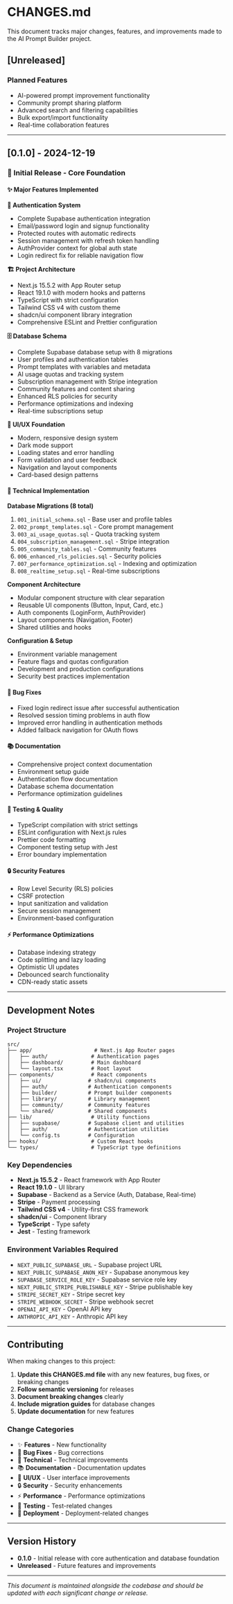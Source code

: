 # CHANGES.md

This document tracks major changes, features, and improvements made to the AI Prompt Builder project.

## [Unreleased]

### Planned Features

- AI-powered prompt improvement functionality
- Community prompt sharing platform
- Advanced search and filtering capabilities
- Bulk export/import functionality
- Real-time collaboration features

---

## [0.1.0] - 2024-12-19

### 🎉 Initial Release - Core Foundation

#### ✨ Major Features Implemented

**🔐 Authentication System**

- Complete Supabase authentication integration
- Email/password login and signup functionality
- Protected routes with automatic redirects
- Session management with refresh token handling
- AuthProvider context for global auth state
- Login redirect fix for reliable navigation flow

**🏗️ Project Architecture**

- Next.js 15.5.2 with App Router setup
- React 19.1.0 with modern hooks and patterns
- TypeScript with strict configuration
- Tailwind CSS v4 with custom theme
- shadcn/ui component library integration
- Comprehensive ESLint and Prettier configuration

**🗄️ Database Schema**

- Complete Supabase database setup with 8 migrations
- User profiles and authentication tables
- Prompt templates with variables and metadata
- AI usage quotas and tracking system
- Subscription management with Stripe integration
- Community features and content sharing
- Enhanced RLS policies for security
- Performance optimizations and indexing
- Real-time subscriptions setup

**🎨 UI/UX Foundation**

- Modern, responsive design system
- Dark mode support
- Loading states and error handling
- Form validation and user feedback
- Navigation and layout components
- Card-based design patterns

#### 🔧 Technical Implementation

**Database Migrations (8 total)**

1. `001_initial_schema.sql` - Base user and profile tables
2. `002_prompt_templates.sql` - Core prompt management
3. `003_ai_usage_quotas.sql` - Quota tracking system
4. `004_subscription_management.sql` - Stripe integration
5. `005_community_tables.sql` - Community features
6. `006_enhanced_rls_policies.sql` - Security policies
7. `007_performance_optimization.sql` - Indexing and optimization
8. `008_realtime_setup.sql` - Real-time subscriptions

**Component Architecture**

- Modular component structure with clear separation
- Reusable UI components (Button, Input, Card, etc.)
- Auth components (LoginForm, AuthProvider)
- Layout components (Navigation, Footer)
- Shared utilities and hooks

**Configuration & Setup**

- Environment variable management
- Feature flags and quotas configuration
- Development and production configurations
- Security best practices implementation

#### 🐛 Bug Fixes

- Fixed login redirect issue after successful authentication
- Resolved session timing problems in auth flow
- Improved error handling in authentication methods
- Added fallback navigation for OAuth flows

#### 📚 Documentation

- Comprehensive project context documentation
- Environment setup guide
- Authentication flow documentation
- Database schema documentation
- Performance optimization guidelines

#### 🧪 Testing & Quality

- TypeScript compilation with strict settings
- ESLint configuration with Next.js rules
- Prettier code formatting
- Component testing setup with Jest
- Error boundary implementation

#### 🔒 Security Features

- Row Level Security (RLS) policies
- CSRF protection
- Input sanitization and validation
- Secure session management
- Environment-based configuration

#### ⚡ Performance Optimizations

- Database indexing strategy
- Code splitting and lazy loading
- Optimistic UI updates
- Debounced search functionality
- CDN-ready static assets

---

## Development Notes

### Project Structure

```
src/
├── app/                    # Next.js App Router pages
│   ├── auth/              # Authentication pages
│   ├── dashboard/         # Main dashboard
│   └── layout.tsx         # Root layout
├── components/            # React components
│   ├── ui/               # shadcn/ui components
│   ├── auth/             # Authentication components
│   ├── builder/          # Prompt builder components
│   ├── library/          # Library management
│   ├── community/        # Community features
│   └── shared/           # Shared components
├── lib/                   # Utility functions
│   ├── supabase/         # Supabase client and utilities
│   ├── auth/             # Authentication utilities
│   └── config.ts         # Configuration
├── hooks/                 # Custom React hooks
└── types/                 # TypeScript type definitions
```

### Key Dependencies

- **Next.js 15.5.2** - React framework with App Router
- **React 19.1.0** - UI library
- **Supabase** - Backend as a Service (Auth, Database, Real-time)
- **Stripe** - Payment processing
- **Tailwind CSS v4** - Utility-first CSS framework
- **shadcn/ui** - Component library
- **TypeScript** - Type safety
- **Jest** - Testing framework

### Environment Variables Required

- `NEXT_PUBLIC_SUPABASE_URL` - Supabase project URL
- `NEXT_PUBLIC_SUPABASE_ANON_KEY` - Supabase anonymous key
- `SUPABASE_SERVICE_ROLE_KEY` - Supabase service role key
- `NEXT_PUBLIC_STRIPE_PUBLISHABLE_KEY` - Stripe publishable key
- `STRIPE_SECRET_KEY` - Stripe secret key
- `STRIPE_WEBHOOK_SECRET` - Stripe webhook secret
- `OPENAI_API_KEY` - OpenAI API key
- `ANTHROPIC_API_KEY` - Anthropic API key

---

## Contributing

When making changes to this project:

1. **Update this CHANGES.md file** with any new features, bug fixes, or breaking changes
2. **Follow semantic versioning** for releases
3. **Document breaking changes** clearly
4. **Include migration guides** for database changes
5. **Update documentation** for new features

### Change Categories

- ✨ **Features** - New functionality
- 🐛 **Bug Fixes** - Bug corrections
- 🔧 **Technical** - Technical improvements
- 📚 **Documentation** - Documentation updates
- 🎨 **UI/UX** - User interface improvements
- 🔒 **Security** - Security enhancements
- ⚡ **Performance** - Performance optimizations
- 🧪 **Testing** - Test-related changes
- 🚀 **Deployment** - Deployment-related changes

---

## Version History

- **0.1.0** - Initial release with core authentication and database foundation
- **Unreleased** - Future features and improvements

---

_This document is maintained alongside the codebase and should be updated with each significant change or release._
